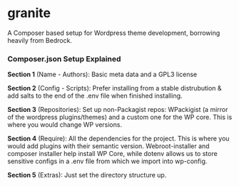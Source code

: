 granite
=======

A Composer based setup for Wordpress theme development, borrowing heavily from Bedrock.

### Composer.json Setup Explained 
**Section 1** (Name - Authors): Basic meta data and a GPL3 license

**Section 2** (Config - Scripts): Prefer installing from a stable distrubution & add salts to the end of the .env file when finished installing.

**Section 3** (Repositories): Set up non-Packagist repos: WPackigist (a mirror of the wordpress plugins/themes) and a custom one for the WP core. This is where you would change WP versions.

**Section 4** (Require): All the dependencies for the project. This is where you would add plugins with their semantic version. Webroot-installer and composer installer help install WP Core, while dotenv allows us to store sensitive configs in a .env file from which we import into wp-config.

**Section 5** (Extras): Just set the directory structure up.
